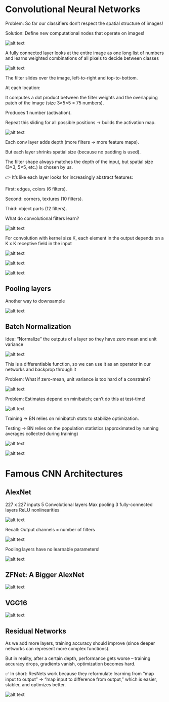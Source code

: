 # Convolutional Neural Networks

Problem: So far our classifiers don’t respect the spatial structure of images!

Solution: Define new computational nodes that operate on images!

![alt text](image-34.png)

A fully connected layer looks at the entire image as one long list of numbers and learns weighted combinations of all pixels to decide between classes

![alt text](image-35.png)

The filter slides over the image, left-to-right and top-to-bottom.

At each location:

It computes a dot product between the filter weights and the overlapping patch of the image (size 3×5×5 = 75 numbers).

Produces 1 number (activation).

Repeat this sliding for all possible positions → builds the activation map.

![alt text](image-37.png)

Each conv layer adds depth (more filters → more feature maps).

But each layer shrinks spatial size (because no padding is used).

The filter shape always matches the depth of the input, but spatial size (3×3, 5×5, etc.) is chosen by us.

👉 It’s like each layer looks for increasingly abstract features:

First: edges, colors (6 filters).

Second: corners, textures (10 filters).

Third: object parts (12 filters).

What do convolutional filters learn?

![alt text](image-38.png)

For convolution with kernel size K, each element in the output depends on a K x K receptive field in the input

![alt text](image-39.png)

![alt text](image-41.png)

![alt text](image-40.png)

## Pooling layers

Another way to downsample

![alt text](image-42.png)

## Batch Normalization

Idea: “Normalize” the outputs of a layer so they have zero mean and unit variance

![alt text](image-43.png)

This is a differentiable function, so we can use it as an operator in our networks and backprop through it

Problem: What if zero-mean, unit variance is too hard of a constraint?

![alt text](image-44.png)

Problem: Estimates depend on minibatch; can’t do this at test-time!

![alt text](image-45.png)

Training → BN relies on minibatch stats to stabilize optimization.

Testing → BN relies on the population statistics (approximated by running averages collected during training)

![alt text](image-46.png)

![alt text](image-47.png)

# Famous CNN Architectures

## AlexNet

227 x 227 inputs
5 Convolutional layers
Max pooling
3 fully-connected layers
ReLU nonlinearities

![alt text](image-48.png)

Recall: Output channels = number of filters

![alt text](image-49.png)

Pooling layers have no learnable parameters!

![alt text](image-50.png)

## ZFNet: A Bigger AlexNet

![alt text](image-51.png)

## VGG16

![alt text](image-52.png)

## Residual Networks

As we add more layers, training accuracy should improve (since deeper networks can represent more complex functions).

But in reality, after a certain depth, performance gets worse – training accuracy drops, gradients vanish, optimization becomes hard.

✅ In short: ResNets work because they reformulate learning from “map input to output” → “map input to difference from output,” which is easier, stabler, and optimizes better.

![alt text](image-53.png)
